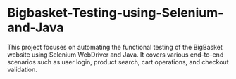 # Bigbasket-Testing-using-Selenium-and-Java
This project focuses on automating the functional testing of the BigBasket website using Selenium WebDriver and Java. It covers various end-to-end scenarios such as user login, product search, cart operations, and checkout validation. 
